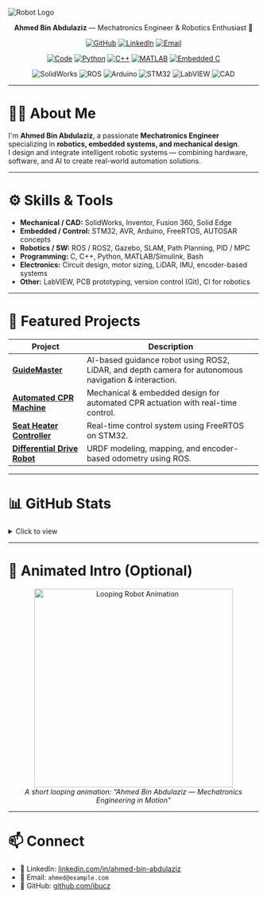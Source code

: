 <!-- Optional header image: replace the URL below with your own animated or static banner -->
<!-- ![Robot Banner](https://raw.githubusercontent.com/ibucz/ibucz/master/images/robot-banner.gif) -->

![Robot Logo](https://raw.githubusercontent.com/ibucz/ibucz/master/images/robot.svg)

<p align="center">
  <strong>Ahmed Bin Abdulaziz</strong> — Mechatronics Engineer & Robotics Enthusiast 🤖
</p>

<p align="center">
  <a href="https://github.com/ibucz" target="_blank"><img alt="GitHub" src="https://img.shields.io/badge/-@ibucz-181717?style=flat-square&logo=GitHub&logoColor=white"></a>
  <a href="https://www.linkedin.com/in/ahmed-bin-abdulaziz" target="_blank"><img alt="LinkedIn" src="https://img.shields.io/badge/-LinkedIn-0077B5?style=flat-square&logo=Linkedin&logoColor=white"></a>
  <a href="mailto:ahmed@example.com" target="_blank"><img alt="Email" src="https://img.shields.io/badge/-Email-D14836?style=flat-square&logo=Gmail&logoColor=white"></a>
</p>

<p align="center">
  <a href="https://github.com/ibucz?tab=repositories" target="_blank"><img alt="Code" src="https://img.shields.io/badge/-code-000000?style=flat-square&logo=Plex&logoColor=white"></a>
  <a href="https://github.com/ibucz?tab=repositories&language=python" target="_blank"><img alt="Python" src="https://img.shields.io/badge/-Python-3776AB?style=flat-square&logo=Python&logoColor=white"></a>
  <a href="https://github.com/ibucz?tab=repositories&language=cpp" target="_blank"><img alt="C++" src="https://img.shields.io/badge/-C%2B%2B-00599C?style=flat-square&logo=C%2B%2B&logoColor=white"></a>
  <a href="https://github.com/ibucz?tab=repositories&language=matlab" target="_blank"><img alt="MATLAB" src="https://img.shields.io/badge/-MATLAB-0076A8?style=flat-square&logo=Mathworks&logoColor=white"></a>
  <a href="https://github.com/ibucz?tab=repositories&language=c" target="_blank"><img alt="Embedded C" src="https://img.shields.io/badge/-Embedded_C-444?style=flat-square&logo=C&logoColor=white"></a>
</p>

<p align="center">
  <!-- Mechatronics / Robotics tool badges -->
  <img alt="SolidWorks" src="https://img.shields.io/badge/-SolidWorks-1C82B4?style=flat-square">
  <img alt="ROS" src="https://img.shields.io/badge/-ROS-22314F?style=flat-square">
  <img alt="Arduino" src="https://img.shields.io/badge/-Arduino-00979D?style=flat-square">
  <img alt="STM32" src="https://img.shields.io/badge/-STM32-2F5A9D?style=flat-square">
  <img alt="LabVIEW" src="https://img.shields.io/badge/-LabVIEW-FFB300?style=flat-square">
  <img alt="CAD" src="https://img.shields.io/badge/-CAD-555?style=flat-square">
</p>

---

# 👨‍🔧 About Me
I'm **Ahmed Bin Abdulaziz**, a passionate **Mechatronics Engineer** specializing in **robotics, embedded systems, and mechanical design**.  
I design and integrate intelligent robotic systems — combining hardware, software, and AI to create real-world automation solutions.

---

# ⚙️ Skills & Tools
- **Mechanical / CAD:** SolidWorks, Inventor, Fusion 360, Solid Edge  
- **Embedded / Control:** STM32, AVR, Arduino, FreeRTOS, AUTOSAR concepts  
- **Robotics / SW:** ROS / ROS2, Gazebo, SLAM, Path Planning, PID / MPC  
- **Programming:** C, C++, Python, MATLAB/Simulink, Bash  
- **Electronics:** Circuit design, motor sizing, LiDAR, IMU, encoder-based systems  
- **Other:** LabVIEW, PCB prototyping, version control (Git), CI for robotics

---

# 🚀 Featured Projects
| Project | Description |
|----------|--------------|
| [**GuideMaster**](https://github.com/ibucz/GuideMaster) | AI-based guidance robot using ROS2, LiDAR, and depth camera for autonomous navigation & interaction. |
| [**Automated CPR Machine**](https://github.com/ibucz/Automated-CPR-Machine) | Mechanical & embedded design for automated CPR actuation with real-time control. |
| [**Seat Heater Controller**](https://github.com/ibucz/Seat-Heater-FreeRTOS) | Real-time control system using FreeRTOS on STM32. |
| [**Differential Drive Robot**](https://github.com/ibucz/Differential-Drive-Robot) | URDF modeling, mapping, and encoder-based odometry using ROS. |

---

# 📊 GitHub Stats
<details>
<summary>Click to view</summary>
<p align="center">
  <img alt="GitHub Stats" src="https://github-readme-stats.vercel.app/api?username=ibucz&show_icons=true&hide=issues&icon_color=000000&hide_border=true&title_color=5391FE&text_color=555">
  <br>
  <img alt="Top Languages" src="https://github-readme-stats.vercel.app/api/top-langs/?username=ibucz&hide=html,&hide_border=true&title_color=5391FE&text_color=555">
</p>
</details>

---

# 🔁 Animated Intro (Optional)
<p align="center">
  <img src="https://raw.githubusercontent.com/ibucz/ibucz/master/images/robot-loop.gif" width="400" alt="Looping Robot Animation"><br>
  <em>A short looping animation: “Ahmed Bin Abdulaziz — Mechatronics Engineering in Motion”</em>
</p>

---

# 📫 Connect
- 💼 LinkedIn: [linkedin.com/in/ahmed-bin-abdulaziz](https://www.linkedin.com/in/ahmed-bin-abdulaziz)  
- 📧 Email: `ahmed@example.com`  
- 🧠 GitHub: [github.com/ibucz](https://github.com/ibucz)
